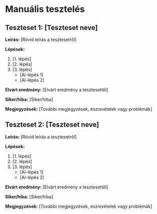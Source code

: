 # Manuális tesztelés

## Teszteset 1: [Teszteset neve]

**Leírás:** [Rövid leírás a tesztesetről]

**Lépések:**

1. [1. lépés]
2. [2. lépés]
3. [3. lépés]
   - [Al-lépés 1]
   - [Al-lépés 2]

**Elvárt eredmény:** [Elvárt eredmény a tesztesettől]

**Siker/hiba:** [Siker/hiba]

**Megjegyzések:** [További megjegyzések, észrevételek vagy problémák]

## Teszteset 2: [Teszteset neve]

**Leírás:** [Rövid leírás a tesztesetről]

**Lépések:**

1. [1. lépés]
2. [2. lépés]
3. [3. lépés]
   - [Al-lépés 1]
   - [Al-lépés 2]

**Elvárt eredmény:** [Elvárt eredmény a tesztesettől]

**Siker/hiba:** [Siker/hiba]

**Megjegyzések:** [További megjegyzések, észrevételek vagy problémák]
